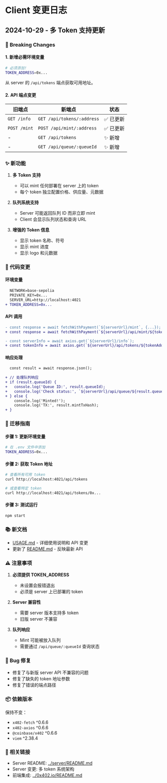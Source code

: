 # Client 变更日志

## 2024-10-29 - 多 Token 支持更新

### 🚨 Breaking Changes

#### 1. 新增必需环境变量

```bash
# 必须添加!
TOKEN_ADDRESS=0x...
```

从 server 的 `/api/tokens` 端点获取可用地址。

#### 2. API 端点变更

| 旧端点 | 新端点 | 状态 |
|--------|--------|------|
| `GET /info` | `GET /api/tokens/:address` | ✅ 已更新 |
| `POST /mint` | `POST /api/mint/:address` | ✅ 已更新 |
| - | `GET /api/tokens` | ✨ 新增 |
| - | `GET /api/queue/:queueId` | ✨ 新增 |

### ✨ 新功能

1. **多 Token 支持**
   - 可以 mint 任何部署在 server 上的 token
   - 每个 token 独立配置价格、供应量、元数据

2. **队列系统支持**
   - Server 可能返回队列 ID 而非立即 mint
   - Client 会显示队列状态和查询 URL

3. **增强的 Token 信息**
   - 显示 token 名称、符号
   - 显示 mint 进度
   - 显示 logo 和元数据

### 📝 代码变更

#### 环境变量

```diff
  NETWORK=base-sepolia
  PRIVATE_KEY=0x...
  SERVER_URL=http://localhost:4021
+ TOKEN_ADDRESS=0x...
```

#### API 调用

```diff
- const response = await fetchWithPayment(`${serverUrl}/mint`, {...});
+ const response = await fetchWithPayment(`${serverUrl}/api/mint/${tokenAddress}`, {...});
```

```diff
- const serverInfo = await axios.get(`${serverUrl}/info`);
+ const tokenInfo = await axios.get(`${serverUrl}/api/tokens/${tokenAddress}`);
```

#### 响应处理

```diff
  const result = await response.json();
  
+ // 处理队列响应
+ if (result.queueId) {
+   console.log('Queue ID:', result.queueId);
+   console.log('Check status:', `${serverUrl}/api/queue/${result.queueId}`);
+ } else {
    console.log('Minted!');
    console.log('TX:', result.mintTxHash);
+ }
```

### 🔧 迁移指南

#### 步骤 1: 更新环境变量

```bash
# 在 .env 文件中添加
TOKEN_ADDRESS=0x...
```

#### 步骤 2: 获取 Token 地址

```bash
# 查看所有可用 token
curl http://localhost:4021/api/tokens

# 或查看特定 token
curl http://localhost:4021/api/tokens/0x...
```

#### 步骤 3: 测试运行

```bash
npm start
```

### 📚 新文档

- [USAGE.md](./USAGE.md) - 详细使用说明和 API 变更
- 更新了 [README.md](./README.md) - 反映最新 API

### ⚠️ 注意事项

1. **必须提供 TOKEN_ADDRESS**
   - 未设置会报错退出
   - 必须是 server 上已部署的 token

2. **Server 兼容性**
   - 需要 server 版本支持多 token
   - 旧版 server 不兼容

3. **队列响应**
   - Mint 可能被放入队列
   - 需要通过 `/api/queue/:queueId` 查询状态

### 🐛 Bug 修复

- 修复了与新版 server API 不兼容的问题
- 修复了缺失的 token 地址参数
- 修复了错误的端点路径

### 📦 依赖版本

保持不变：
- `x402-fetch` ^0.6.6
- `x402-axios` ^0.6.6
- `@coinbase/x402` ^0.6.6
- `viem` ^2.38.4

### 🔗 相关链接

- Server README: [../server/README.md](../server/README.md)
- Server 变更: 多 token 系统架构
- 前端集成: [../0x402.io/README.md](../0x402.io/README.md)

